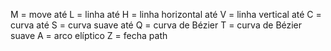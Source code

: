 M = move até
L = linha até
H = linha horizontal até
V = linha vertical até
C = curva até
S = curva suave até
Q = curva de Bézier
T = curva de Bézier suave
A = arco elíptico
Z = fecha path
